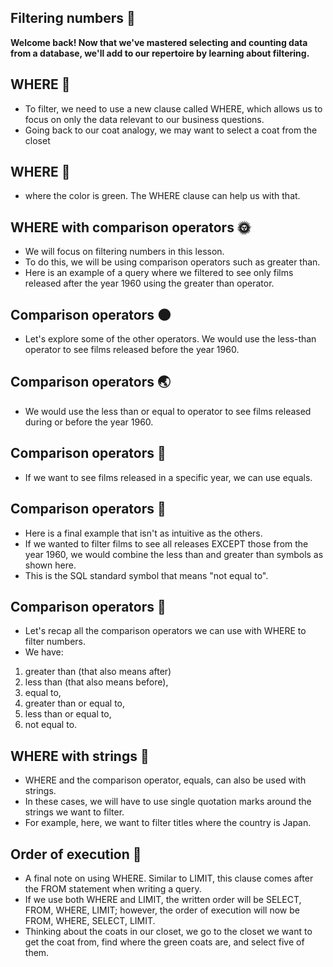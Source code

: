 ## Filtering numbers :mushroom:
**Welcome back! Now that we've mastered selecting and counting data from a database, we'll add to our repertoire by learning about filtering.**

## WHERE :leaves:
- To filter, we need to use a new clause called WHERE, which allows us to focus on only the data relevant to our business questions.
- Going back to our coat analogy, we may want to select a coat from the closet

## WHERE :chestnut:
- where the color is green. The WHERE clause can help us with that.

## WHERE with comparison operators :sun_with_face:
- We will focus on filtering numbers in this lesson.
- To do this, we will be using comparison operators such as greater than.
- Here is an example of a query where we filtered to see only films released after the year 1960 using the greater than operator.

## Comparison operators :new_moon:
- Let's explore some of the other operators. We would use the less-than operator to see films released before the year 1960.

## Comparison operators :earth_asia:
- We would use the less than or equal to operator to see films released during or before the year 1960.

## Comparison operators :seedling:
- If we want to see films released in a specific year, we can use equals.

## Comparison operators :palm_tree:
- Here is a final example that isn't as intuitive as the others.
- If we wanted to filter films to see all releases EXCEPT those from the year 1960, we would combine the less than and greater than symbols as shown here.
- This is the SQL standard symbol that means "not equal to".

## Comparison operators :tulip:
- Let's recap all the comparison operators we can use with WHERE to filter numbers.
- We have:
1. greater than (that also means after)
2. less than (that also means before),
3. equal to,
4. greater than or equal to,
5. less than or equal to,
6. not equal to.

## WHERE with strings :paw_prints:
- WHERE and the comparison operator, equals, can also be used with strings.
- In these cases, we will have to use single quotation marks around the strings we want to filter.
- For example, here, we want to filter titles where the country is Japan.

## Order of execution :hibiscus:
- A final note on using WHERE. Similar to LIMIT, this clause comes after the FROM statement when writing a query.
- If we use both WHERE and LIMIT, the written order will be SELECT, FROM, WHERE, LIMIT; however, the order of execution will now be FROM, WHERE, SELECT, LIMIT.
- Thinking about the coats in our closet, we go to the closet we want to get the coat from, find where the green coats are, and select five of them.
